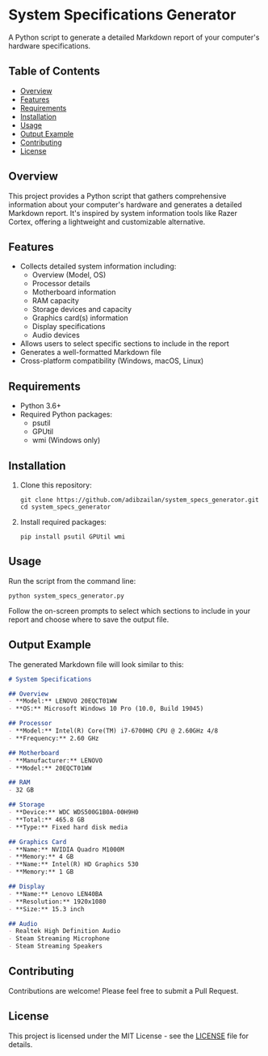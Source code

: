 # System Specifications Generator

A Python script to generate a detailed Markdown report of your computer's hardware specifications.

## Table of Contents

- [Overview](#overview)
- [Features](#features)
- [Requirements](#requirements)
- [Installation](#installation)
- [Usage](#usage)
- [Output Example](#output-example)
- [Contributing](#contributing)
- [License](#license)

## Overview

This project provides a Python script that gathers comprehensive information about your computer's hardware and generates a detailed Markdown report. It's inspired by system information tools like Razer Cortex, offering a lightweight and customizable alternative.

## Features

- Collects detailed system information including:
  - Overview (Model, OS)
  - Processor details
  - Motherboard information
  - RAM capacity
  - Storage devices and capacity
  - Graphics card(s) information
  - Display specifications
  - Audio devices
- Allows users to select specific sections to include in the report
- Generates a well-formatted Markdown file
- Cross-platform compatibility (Windows, macOS, Linux)

## Requirements

- Python 3.6+
- Required Python packages:
  - psutil
  - GPUtil
  - wmi (Windows only)

## Installation

1. Clone this repository:
   ```
   git clone https://github.com/adibzailan/system_specs_generator.git
   cd system_specs_generator
   ```

2. Install required packages:
   ```
   pip install psutil GPUtil wmi
   ```

## Usage

Run the script from the command line:

```
python system_specs_generator.py
```

Follow the on-screen prompts to select which sections to include in your report and choose where to save the output file.

## Output Example

The generated Markdown file will look similar to this:

```markdown
# System Specifications

## Overview
- **Model:** LENOVO 20EQCT01WW
- **OS:** Microsoft Windows 10 Pro (10.0, Build 19045)

## Processor
- **Model:** Intel(R) Core(TM) i7-6700HQ CPU @ 2.60GHz 4/8
- **Frequency:** 2.60 GHz

## Motherboard
- **Manufacturer:** LENOVO
- **Model:** 20EQCT01WW

## RAM
- 32 GB

## Storage
- **Device:** WDC WDS500G1B0A-00H9H0
- **Total:** 465.8 GB
- **Type:** Fixed hard disk media

## Graphics Card
- **Name:** NVIDIA Quadro M1000M
- **Memory:** 4 GB
- **Name:** Intel(R) HD Graphics 530
- **Memory:** 1 GB

## Display
- **Name:** Lenovo LEN40BA
- **Resolution:** 1920x1080
- **Size:** 15.3 inch

## Audio
- Realtek High Definition Audio
- Steam Streaming Microphone
- Steam Streaming Speakers
```

## Contributing

Contributions are welcome! Please feel free to submit a Pull Request.

## License

This project is licensed under the MIT License - see the [LICENSE](LICENSE) file for details.
